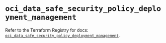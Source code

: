 # `oci_data_safe_security_policy_deployment_management`

Refer to the Terraform Registry for docs: [`oci_data_safe_security_policy_deployment_management`](https://registry.terraform.io/providers/oracle/oci/7.19.0/docs/resources/data_safe_security_policy_deployment_management).
